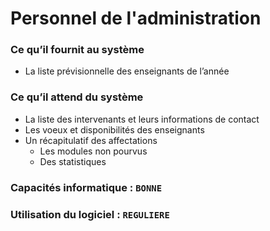 # Personnel de l'administration

### Ce qu’il fournit au système
- La liste prévisionnelle des enseignants de l’année

### Ce qu’il attend du système
- La liste des intervenants et leurs informations de contact
- Les voeux et disponibilités des enseignants
- Un récapitulatif des affectations
  - Les modules non pourvus
  - Des statistiques

### Capacités informatique : ``` BONNE ```

### Utilisation du logiciel : ``` REGULIERE ```

